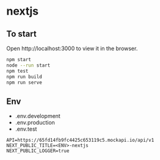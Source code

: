 # nextjs

## To start

Open http://localhost:3000 to view it in the browser.

```sh
npm start
node --run start
npm test
npm run build
npm run serve
```

## Env

 * .env.development
 * .env.production
 * .env.test
 
```env
API=https://65fd14fb9fc4425c653119c5.mockapi.io/api/v1
NEXT_PUBLIC_TITLE=<ENV>-nextjs
NEXT_PUBLIC_LOGGER=true
```

